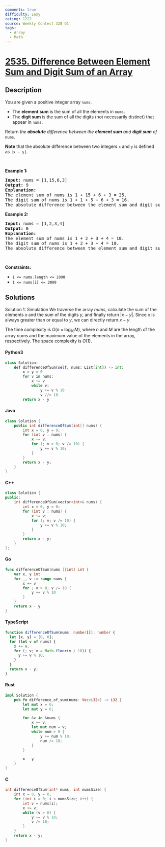 ```yaml
---
comments: true
difficulty: Easy
rating: 1222
source: Weekly Contest 328 Q1
tags:
  - Array
  - Math
---
```


<!-- problem:start -->

# [2535. Difference Between Element Sum and Digit Sum of an Array](https://leetcode.com/problems/difference-between-element-sum-and-digit-sum-of-an-array)


## Description

<!-- description:start -->

<p>You are given a positive integer array <code>nums</code>.</p>

<ul>
	<li>The <strong>element sum</strong> is the sum of all the elements in <code>nums</code>.</li>
	<li>The <strong>digit sum</strong> is the sum of all the digits (not necessarily distinct) that appear in <code>nums</code>.</li>
</ul>

<p>Return <em>the <strong>absolute</strong> difference between the <strong>element sum</strong> and <strong>digit sum</strong> of </em><code>nums</code>.</p>

<p><strong>Note</strong> that the absolute difference between two integers <code>x</code> and <code>y</code> is defined as <code>|x - y|</code>.</p>

<p>&nbsp;</p>
<p><strong class="example">Example 1:</strong></p>

<pre>
<strong>Input:</strong> nums = [1,15,6,3]
<strong>Output:</strong> 9
<strong>Explanation:</strong> 
The element sum of nums is 1 + 15 + 6 + 3 = 25.
The digit sum of nums is 1 + 1 + 5 + 6 + 3 = 16.
The absolute difference between the element sum and digit sum is |25 - 16| = 9.
</pre>

<p><strong class="example">Example 2:</strong></p>

<pre>
<strong>Input:</strong> nums = [1,2,3,4]
<strong>Output:</strong> 0
<strong>Explanation:</strong>
The element sum of nums is 1 + 2 + 3 + 4 = 10.
The digit sum of nums is 1 + 2 + 3 + 4 = 10.
The absolute difference between the element sum and digit sum is |10 - 10| = 0.
</pre>

<p>&nbsp;</p>
<p><strong>Constraints:</strong></p>

<ul>
	<li><code>1 &lt;= nums.length &lt;= 2000</code></li>
	<li><code>1 &lt;= nums[i] &lt;= 2000</code></li>
</ul>

<!-- description:end -->

## Solutions

<!-- solution:start -->

Solution 1: Simulation
We traverse the array $\textit{nums}$, calculate the sum of the elements $x$ and the sum of the digits $y$, and finally return $|x - y|$. Since $x$ is always greater than or equal to $y$, we can directly return $x - y$.

The time complexity is $O(n \times \log_{10} M)$, where $n$ and $M$ are the length of the array $\textit{nums}$ and the maximum value of the elements in the array, respectively. The space complexity is $O(1)$.

<!-- tabs:start -->

#### Python3

```python
class Solution:
    def differenceOfSum(self, nums: List[int]) -> int:
        x = y = 0
        for v in nums:
            x += v
            while v:
                y += v % 10
                v //= 10
        return x - y
```

#### Java

```java
class Solution {
    public int differenceOfSum(int[] nums) {
        int x = 0, y = 0;
        for (int v : nums) {
            x += v;
            for (; v > 0; v /= 10) {
                y += v % 10;
            }
        }
        return x - y;
    }
}
```

#### C++

```cpp
class Solution {
public:
    int differenceOfSum(vector<int>& nums) {
        int x = 0, y = 0;
        for (int v : nums) {
            x += v;
            for (; v; v /= 10) {
                y += v % 10;
            }
        }
        return x - y;
    }
};
```

#### Go

```go
func differenceOfSum(nums []int) int {
	var x, y int
	for _, v := range nums {
		x += v
		for ; v > 0; v /= 10 {
			y += v % 10
		}
	}
	return x - y
}
```

#### TypeScript

```ts
function differenceOfSum(nums: number[]): number {
  let [x, y] = [0, 0];
  for (let v of nums) {
    x += v;
    for (; v; v = Math.floor(v / 10)) {
      y += v % 10;
    }
  }
  return x - y;
}
```

#### Rust

```rust
impl Solution {
    pub fn difference_of_sum(nums: Vec<i32>) -> i32 {
        let mut x = 0;
        let mut y = 0;

        for &v in &nums {
            x += v;
            let mut num = v;
            while num > 0 {
                y += num % 10;
                num /= 10;
            }
        }

        x - y
    }
}
```

#### C

```c
int differenceOfSum(int* nums, int numsSize) {
    int x = 0, y = 0;
    for (int i = 0; i < numsSize; i++) {
        int v = nums[i];
        x += v;
        while (v > 0) {
            y += v % 10;
            v /= 10;
        }
    }
    return x - y;
}
```

<!-- tabs:end -->

<!-- solution:end -->

<!-- problem:end -->
